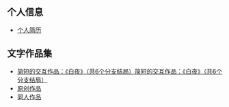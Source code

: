 

## 个人信息
- [个人简历](resume.md)


## 文字作品集

- [简短的交互作品：《白夜》（共6个分支结局）](https://627381894afbb079a1f9cb6f--llrrabab.netlify.app)<a href="https://brayn.top" target="_blank">简短的交互作品：《白夜》（共6个分支结局）</a>
- [原创作品](https://6273834b4afbb07b04f9cb48--llrrabab.netlify.app)
- [同人作品](https://6273835cab918a7a29270503--llrrabab.netlify.app)
